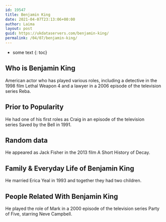 ```yaml
---
id: 19547
title: Benjamin King
date: 2021-04-07T23:13:06+00:00
author: Laima
layout: post
guid: https://ukdataservers.com/benjamin-king/
permalink: /04/07/benjamin-king/
---
```


* some text
{: toc}


## Who is Benjamin King
                  
                  
                  
American actor who has played various roles, including a detective in the 1998 film Lethal Weapon 4 and a lawyer in a 2006 episode of the television series Reba. 
                  
              
            
              
            
                
                
                
## Prior to Popularity
                  
                  
                  
He had one of his first roles as Craig in an episode of the television series Saved by the Bell in 1991. 
                  
              
            
              
            
                
                
                
## Random data
                  
                  
                  
He appeared as Jack Fisher in the 2013 film A Short History of Decay. 
                  
              
            
              
            
                
                
                
## Family & Everyday Life of Benjamin King
                  
                  
                  
He married Erica Yeal in 1993 and together they had two children. 
                  
              
            
              
            
                
                
                
## People Related With Benjamin King
                  
                  
                  
He played the role of Mark in a 2000 episode of the television series Party of Five, starring Neve Campbell. 
                  
              
            
              
            
                
              
            
              
              
            
            
              
            
          
          
          